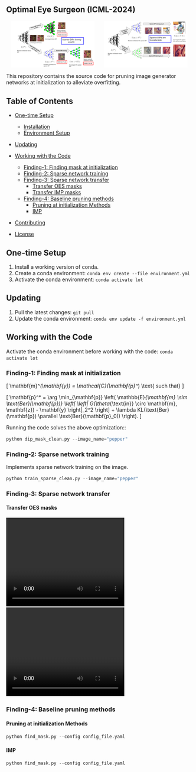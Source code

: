 ## Optimal Eye Surgeon (ICML-2024)

<div style="display: flex; justify-content: space-around;">
    <img src="paper_figures/flow.svg" alt="Flow Diagram" style="width: 45%;"/>
    <img src="paper_figures/transfer.svg" alt="Transfer Diagram" style="width: 45%;"/>
</div>

This repository contains the source code for pruning image generator networks at initialization to alleviate overfitting.


## Table of Contents
- [One-time Setup](#one-time-setup)
  - [Installation](#installation)
  - [Environment Setup](#environment-setup)
- [Updating](#updating)

- [Working with the Code](#working-with-the-code)
  - [Finding-1: Finding mask at initialization](#finding-1-finding-mask-at-initialization)
  - [Finding-2: Sparse network training](#finding-2-sparse-network-training)
  - [Finding-3: Sparse network transfer](#finding-3-sparse-network-transfer)
    - [Transfer OES masks](#transfer-oes-masks)
    - [Transfer IMP masks](#transfer-imp-masks)
  - [Finding-4: Baseline pruning methods](#finding-4-baseline-pruning-methods)
    - [Pruning at initialization Methods](#pruning-at-initialization-methods)
    - [IMP](#imp)


- [Contributing](#contributing)
- [License](#license)


## One-time Setup
1. Install a working version of conda.
2. Create a conda environment: `conda env create --file environment.yml`
3. Activate the conda environment: `conda activate lot`

## Updating
1. Pull the latest changes: `git pull`
2. Update the conda environment: `conda env update -f environment.yml`

## Working with the Code
Activate the conda environment before working with the code: `conda activate lot`

### Finding-1: Finding mask at initialization

\[ \mathbf{m}^*(\mathbf{y}) = \mathcal{C}(\mathbf{p}^*) \text{ such that} \]

\[ \mathbf{p}^* = \arg \min_{\mathbf{p}} \left( \mathbb{E}_{\mathbf{m} \sim \text{Ber}(\mathbf{p})} \left[ \left\| G(\theta_{\text{in}} \circ \mathbf{m}, \mathbf{z}) - \mathbf{y} \right\|_2^2 \right] + \lambda KL(\text{Ber}(\mathbf{p}) \parallel \text{Ber}(\mathbf{p}_0)) \right). \]


Running the code solves the above optimization::
```python
python dip_mask_clean.py --image_name="pepper"
```

### Finding-2: Sparse network training

Implements sparse network training on the image.

```python
python train_sparse_clean.py --image_name="pepper"
```


### Finding-3: Sparse network transfer
####  Transfer OES masks

<video width="320" height="240" controls>
  <source src="DIP_quant/paper_figures/another.mp4" type="video/mp4">
  Your browser does not support the video tag.
</video>

<video width="320" height="240" controls>
  <source src="DIP_quant/paper_figures/Lena_ppt3.mp4" type="video/mp4">
  Your browser does not support the video tag.
</video>



### Finding-4: Baseline pruning methods
#### Pruning at initialization Methods
```python
python find_mask.py --config config_file.yaml
```

#### IMP
```python
python find_mask.py --config config_file.yaml
```